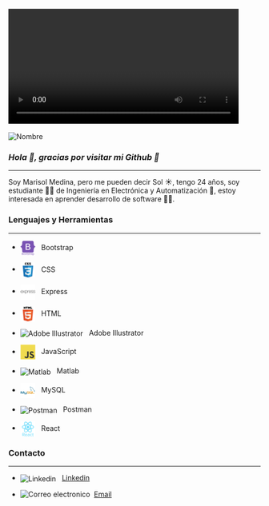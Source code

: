 <video autoplay src="video1.mp4" type="video/mp4" height="230"></video>

![Nombre](/JRTEC/Perfil/imagenes/nombre.png 'foto')

### ***Hola 👋, gracias por visitar mi Github :purple_heart:***
---

Soy Marisol Medina, pero me pueden decir Sol :sunny:, tengo 24 años, soy estudiante :woman_student: de Ingeniería en Electrónica y Automatización :robot:, estoy interesada en aprender desarrollo de software :woman_technologist:.

### **Lenguajes y Herramientas**
---
* <img align="center" src="https://raw.githubusercontent.com/devicons/devicon/master/icons/bootstrap/bootstrap-plain-wordmark.svg" alt="bootstrap" height="30"/> &nbsp;
Bootstrap

* <img align="center" src="https://raw.githubusercontent.com/devicons/devicon/master/icons/css3/css3-original-wordmark.svg" alt="CSS" height="30"/> &nbsp;
CSS

* <img align="center" src="https://raw.githubusercontent.com/devicons/devicon/master/icons/express/express-original-wordmark.svg" alt="Express" height="30"/> &nbsp;
Express

* <img align="center" src="https://raw.githubusercontent.com/devicons/devicon/master/icons/html5/html5-original-wordmark.svg" alt="HTML" height="30"/> &nbsp;
HTML

* <img align="center" src="https://www.vectorlogo.zone/logos/adobe_illustrator/adobe_illustrator-icon.svg" alt="Adobe Illustrator" height="30"/> &nbsp;
Adobe Illustrator

* <img align="center" src="https://raw.githubusercontent.com/devicons/devicon/master/icons/javascript/javascript-original.svg" alt="JS" height="30"/> &nbsp;
JavaScript

* <img align="center" src="https://upload.wikimedia.org/wikipedia/commons/2/21/Matlab_Logo.png" alt="Matlab" height="28"/> &nbsp;
Matlab

* <img align="center" src="https://raw.githubusercontent.com/devicons/devicon/master/icons/mysql/mysql-original-wordmark.svg" alt="MySQL" height="30"/> &nbsp;
MySQL

* <img align="center" src="https://www.vectorlogo.zone/logos/getpostman/getpostman-icon.svg" alt="Postman" height="30"/> &nbsp;
Postman

* <img align="center" src="https://raw.githubusercontent.com/devicons/devicon/master/icons/react/react-original-wordmark.svg" alt="React" height="30"/> &nbsp;
React

### **Contacto**
---
- <img align="center" src="https://raw.githubusercontent.com/rahuldkjain/github-profile-readme-generator/master/src/images/icons/Social/linked-in-alt.svg" alt="Linkedin" height="30"/> &nbsp;
[Linkedin](https://www.linkedin.com/in/cynthia-marisol-medina/)

- <img align="left" src="https://cdn-icons.flaticon.com/png/512/3178/premium/3178283.png?token=exp=1643779349~hmac=991adbd41c55ee20e2010f93383fb62e" alt="Correo electronico" height="30"/> &nbsp; 
[Email](mailto:marysol345@hotmail.com)
